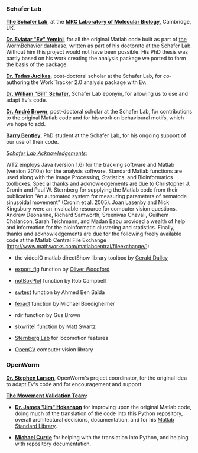 ### Schafer Lab ###

**[The Schafer Lab](http://www2.mrc-lmb.cam.ac.uk/groups/wschafer/)**, at the **[MRC Laboratory of Molecular Biology](http://www2.mrc-lmb.cam.ac.uk/)**, Cambridge, UK.

[**Dr. Eviatar "Ev" Yemini**](https://sites.google.com/site/openarchitecture1/3-contributors-and-syntax/ev-yemini), for all the original Matlab code built as part of [the WormBehavior database](http://wormbehavior.mrc-lmb.cam.ac.uk/), written as part of his doctorate at the Schafer Lab.  Without him this project would not have been possible.  His PhD thesis was partly based on his work creating the analysis package we ported to form the basis of the package.

[**Dr. Tadas Jucikas**](https://www.linkedin.com/in/tjucikas), post-doctoral scholar at the Schafer Lab, for co-authoring the Work Tracker 2.0 analysis package with Ev.

[**Dr. William "Bill" Schafer**](http://www2.mrc-lmb.cam.ac.uk/group-leaders/n-to-s/william-schafer/), Schafer Lab eponym, for allowing us to use and adapt Ev's code.

[**Dr. André Brown**](http://www2.mrc-lmb.cam.ac.uk/groups/wschafer/people2.html), post-doctoral scholar at the Schafer Lab, for contributions to the original Matlab code and for his work on behavioural motifs, which we hope to add.

[**Barry Bentley**](http://www.neuroscience.cam.ac.uk/directory/profile.php?bb421), PhD student at the Schafer Lab, for his ongoing support of our use of their code.


*[Schafer Lab Acknowledgements:](https://github.com/openworm/SegWorm/blob/master/Worms/Printing/methodsTIF.m)*

WT2 employs Java (version 1.6) for the tracking software and Matlab (version 2010a) for the analysis software. Standard Matlab functions are used along with the Image Processing, Statistics, and Bioinformatics toolboxes. Special thanks and acknowledgements are due to Christopher J. Cronin and Paul W. Sternberg for supplying the Matlab code from their publication "An automated system for measuring parameters of nematode sinusoidal movement" (Cronin et al. 2005). Joan Lasenby and Nick Kingsbury were an invaluable resource for computer vision questions. Andrew Deonarine, Richard Samworth, Sreenivas Chavali, Guilhem Chalancon, Sarah Teichmann, and Madan Babu provided a wealth of help and information for the bioinformatic clustering and statistics. Finally, thanks and acknowledgements are due for the following freely available code at the Matlab Central File Exchange (http://www.mathworks.com/matlabcentral/fileexchange/):

- the videoIO matlab directShow library toolbox by [Gerald Dalley](http://people.csail.mit.edu/dalleyg/)

- [export\_fig](https://github.com/ojwoodford/export_fig) function by [Oliver Woodford](https://github.com/ojwoodford)

- [notBoxPlot](http://www.mathworks.com/matlabcentral/fileexchange/26508-notboxplot-alternative-to-box-plots) function by Rob Campbell

- [swtest](http://www.mathworks.com/matlabcentral/fileexchange/13964-shapiro-wilk-and-shapiro-francia-normality-tests) function by Ahmed Ben Saïda

- [fexact](http://www.mathworks.com/matlabcentral/fileexchange/22550-fisher-s-exact-test) function by Michael Boedigheimer

- rdir function by Gus Brown

- slxwrite1 function by Matt Swartz



- [Sternberg Lab](http://wormlab.caltech.edu/) for locomotion features

- [OpenCV](http://opencv.org/) computer vision library


### OpenWorm ###

[**Dr. Stephen Larson**](https://github.com/slarson), OpenWorm's project coordinator, for the original idea to adapt Ev's code and for encouragement and support.

**[The Movement Validation Team](https://github.com/orgs/openworm/teams/movement-validation):**

- [**Dr. James "Jim" Hokanson**](https://github.com/JimHokanson) for improving upon the original Matlab code, doing much of the translation of the code into this Python repository, overall architectural decisions, documentation, and for his [Matlab Standard Library](https://github.com/JimHokanson/matlab_standard_library).

- [**Michael Currie**](https://github.com/MichaelCurrie) for helping with the translation into Python, and helping with repository documentation.

